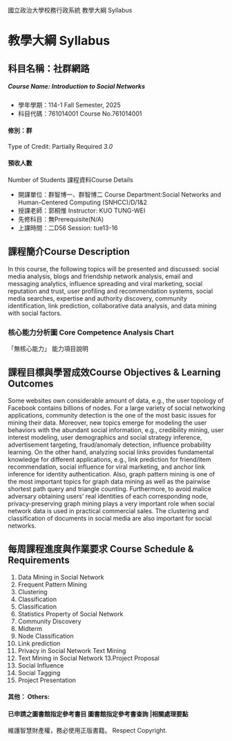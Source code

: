 國立政治大學校務行政系統 教學大綱 Syllabus
# 教學大綱 Syllabus
##  科目名稱：社群網路
#####  Course Name: Introduction to Social Networks
  * 學年學期：114-1 Fall Semester, 2025 
  * 科目代碼：761014001 Course No.761014001
#### 修別：群
Type of Credit: Partially Required 
_3.0_
#### 預收人數
Number of Students
課程資料Course Details
  * 開課單位：群智博一、群智博二 Course Department:Social Networks and Human-Centered Computing (SNHCC)/D/1&2 
  * 授課老師：郭桐惟 Instructor: KUO TUNG-WEI 
  * 先修科目：無Prerequisite(N/A)
  * 上課時間：二D56 Session: tue13-16
##  課程簡介Course Description
In this course, the following topics will be presented and discussed: social media analysis, blogs and friendship network analysis, email and messaging analytics, influence spreading and viral marketing, social reputation and trust, user profiling and recommendation systems, social media searches, expertise and authority discovery, community identification, link prediction, collaborative data analysis, and data mining with social factors.
###  核心能力分析圖 Core Competence Analysis Chart
「無核心能力」 
能力項目說明
##  課程目標與學習成效Course Objectives & Learning Outcomes 
Some websites own considerable amount of data, e.g., the user topology of Facebook contains billions of nodes. For a large variety of social networking applications, community detection is the one of the most basic issues for mining their data. Moreover, new topics emerge for modeling the user behaviors with the abundant social information, e.g., credibility mining, user interest modeling, user demographics and social strategy inference, advertisement targeting, fraud/anomaly detection, influence probability learning. On the other hand, analyzing social links provides fundamental knowledge for different applications, e.g., link prediction for friend/item recommendation, social influence for viral marketing, and anchor link inference for identity authentication. Also, graph pattern mining is one of the most important topics for graph data mining as well as the pairwise shortest path query and triangle counting. Furthermore, to avoid malice adversary obtaining users’ real identities of each corresponding node, privacy-preserving graph mining plays a very important role when social network data is used in practical commercial sales. The clustering and classification of documents in social media are also important for social networks.
##  每周課程進度與作業要求 Course Schedule & Requirements
1. Data Mining in Social Network
2. Frequent Pattern Mining  
3. Clustering  
4. Classification
5. Classification  
6. Statistics Property of Social Network
7. Community Discovery  
8. Midterm  
9. Node Classification  
10. Link prediction  
11. Privacy in Social Network Text Mining
12. Text Mining in Social Network
13.Project Proposal  
14. Social Influence  
15. Social Tagging  
16. Project Presentation
####  其他： Others:
####  已申請之圖書館指定參考書目  圖書館指定參考書查詢 |相關處理要點
維護智慧財產權，務必使用正版書籍。 Respect Copyright.